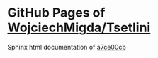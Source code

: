 GitHub Pages of [WojciechMigda/Tsetlini](https://github.com/WojciechMigda/Tsetlini.git)
===
Sphinx html documentation of [a7ce00cb](https://github.com/WojciechMigda/Tsetlini/tree/a7ce00cb0406fe47723d3a1b533a295e3dd8bfd6)
